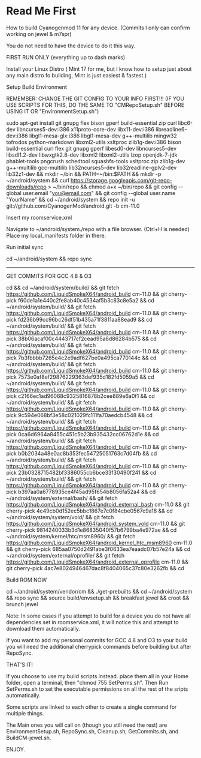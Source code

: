 Read Me First
==============


How to build Cyanogenmod 11 for any device. (Commits I only can confirm working on jewel & m7spr)

You do not need to have the device to do it this way.

FIRST RUN ONLY (everything up to dash marks)

Install your Linux Distro ( Mint 17 for me, but I know how to setup just about any main distro fo building, Mint is just easiest & fastest.)

Setup Build Environment

REMEMBER: CHANGE THE GIT CONFIG TO YOUR INFO FIRST!!! (IF YOU USE SCRIPTS FOR THIS, DO THE SAME TO "CMRepoSetup.sh" BEFORE USING IT OR "EnvironmentSetup.sh")

sudo apt-get install git gnupg flex bison gperf build-essential zip curl libc6-dev libncurses5-dev:i386 x11proto-core-dev libx11-dev:i386 libreadline6-dev:i386 libgl1-mesa-glx:i386 libgl1-mesa-dev g++-multilib mingw32 tofrodos python-markdown libxml2-utils xsltproc zlib1g-dev:i386 bison build-essential curl flex git gnupg gperf libesd0-dev libncurses5-dev libsdl1.2-dev libwxgtk2.8-dev libxml2 libxml2-utils lzop openjdk-7-jdk phablet-tools pngcrush schedtool squashfs-tools xsltproc zip zlib1g-dev g++-multilib gcc-multilib lib32ncurses5-dev lib32readline-gplv2-dev lib32z1-dev && mkdir ~/bin && PATH=~/bin:$PATH && mkdir -p ~/android/system && curl https://storage.googleapis.com/git-repo-downloads/repo > ~/bin/repo && chmod a+x ~/bin/repo && git config --global user.email "you@email.com" && git config --global user.name "YourName" && cd ~/android/system && repo init -u git://github.com/CyanogenMod/android.git -b cm-11.0

Insert my roomservice.xml

Navigate to ~/android/system./repo with a file browser. (Ctrl+H is needed)
Place my local_manifests folder in there.

Run initial sync

cd ~/android/system && repo sync

----------------------------------------------------------------------------------------------------
GET COMMITS FOR GCC 4.8 & O3

cd && cd ~/android/system/build/ && git fetch https://github.com/LiquidSmokeX64/android_build cm-11.0 && git cherry-pick f60de1a1e440c2fe8ab40c4534af5b3c83c8e5a2 && cd ~/android/system/build/ && git fetch https://github.com/LiquidSmokeX64/android_build cm-11.0 && git cherry-pick fd236b99cc96bc26df51b435a71f3811aa88ead9 && cd ~/android/system/build/ && git fetch https://github.com/LiquidSmokeX64/android_build cm-11.0 && git cherry-pick 38b06acaf00c4443717cf2cead95a6d86284b575 && cd ~/android/system/build/ && git fetch https://github.com/LiquidSmokeX64/android_build cm-11.0 && git cherry-pick 7b3fbbbb7265e4c2e9adf627be0a495ca770144c && cd ~/android/system/build/ && git fetch https://github.com/LiquidSmokeX64/android_build cm-11.0 && git cherry-pick 7573e0af8ef29876229363def935d182fd5059a5 && cd ~/android/system/build/ && git fetch https://github.com/LiquidSmokeX64/android_build cm-11.0 && git cherry-pick c2166ec1ad96068c9325816878b2cee889e6a0f1 && cd ~/android/system/build/ && git fetch https://github.com/LiquidSmokeX64/android_build cm-11.0 && git cherry-pick 9c594e068bf3e58c021029fc111fa70aedcb4548 && cd ~/android/system/build/ && git fetch https://github.com/LiquidSmokeX64/android_build cm-11.0 && git cherry-pick 0ca6d6964a8455c451c5b23b935432cc06762d1e && cd ~/android/system/build/ && git fetch https://github.com/LiquidSmokeX64/android_build cm-11.0 && git cherry-pick b0b2034a48e0ac8b353fec54725051763c7d04fb && cd ~/android/system/build/ && git fetch https://github.com/LiquidSmokeX64/android_build cm-11.0 && git cherry-pick 23b0328715482bf3386055cb6bce33f30490f241 && cd ~/android/system/build/ && git fetch https://github.com/LiquidSmokeX64/android_build cm-11.0 && git cherry-pick b397aa0a6778935ce4f45ad95f654b8056fa52a4 && cd ~/android/system/external/bash/ && git fetch https://github.com/LiquidSmokeX64/android_external_bash cm-11.0 && git cherry-pick 4c49cb0d152ec5bbc1867e7c0f84cbe0567c9a18 && cd ~/android/system/system/vold/ && git fetch https://github.com/LiquidSmokeX64/android_system_vold cm-11.0 && git cherry-pick 9814240033b3d1e86835040f57b6799ba4e972ae && cd ~/android/system/kernel/htc/msm8960/ && git fetch https://github.com/LiquidSmokeX64/android_kernel_htc_msm8960 cm-11.0 && git cherry-pick 685aa0750d2491abe3f0633ea7eaadc07b57e24a && cd ~/android/system/external/oprofile/ && git fetch https://github.com/LiquidSmokeX64/android_external_oprofile cm-11.0 && git cherry-pick 4ac7e8024946467dac8f8404065c37c80e3262fb && cd

Build ROM NOW

cd ~/android/system/vendor/cm && ./get-prebuilts && cd ~/android/system && repo sync && source build/envsetup.sh && breakfast jewel && croot && brunch jewel

Note: In some cases if you attempt to build for a device you do not have all dependencies set in roomservice.xml, it will notice this and attempt to download them automatically. 

If you want to add my personal commits for GCC 4.8 and O3 to your build you will need the additional cherrypick commands before building but after RepoSync.

THAT'S IT!

If you choose to use my build scripts instead. place them all in your Home folder, open a terminal, then "chmod 755 SetPerms.sh". Then Run SetPerms.sh to set the executable permissions on all the rest of the sripts automatically.

Some scripts are linked to each other to create a single command for multiple things.

The Main ones you will call on (though you still need the rest) are EnvironmentSetup.sh, RepoSync.sh, Cleanup.sh, GetCommits.sh, and BuildCM-jewel.sh. 

ENJOY.

